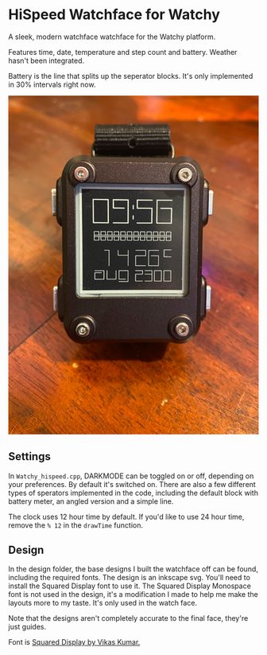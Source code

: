 # HiSpeed Watchface for Watchy
A sleek, modern watchface watchface for the Watchy platform.

Features time, date, temperature and step count and battery. Weather hasn't been integrated.

Battery is the line that splits up the seperator blocks. It's only implemented in 30% intervals right now.

![Example Image](/design/photo.jpg)

## Settings
In `Watchy_hispeed.cpp`, DARKMODE can be toggled on or off, depending on your preferences. By default it's switched on.
There are also a few different types of sperators implemented in the code, including the default block with battery meter, an angled version and a simple line.

The clock uses 12 hour time by default. If you'd like to use 24 hour time, remove the `% 12` in the `drawTime` function.

## Design
In the design folder, the base designs I built the watchface off can be found, including the required fonts. The design is an inkscape svg. You'll need to install the Squared Display font to use it. The Squared Display Monospace font is not used in the design, it's a modification I made to help me make the layouts more to my taste. It's only used in the watch face.

Note that the designs aren't completely accurate to the final face, they're just guides.

Font is [Squared Display by Vikas Kumar.](https://www.dafont.com/squared-display.font)

